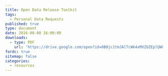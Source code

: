 ```yaml
---
title: Open Data Release Toolkit
tags:
  - Personal Data Requests
published: true
type: document
date: 2016-08-08 16:00:00
downloads:
  - type: PDF
    url: 'https://drive.google.com/open?id=0B0jc1tmJAlTcWk4xMXZUZEplQW8'
fordc: true
sitemap: false
categories:
  - resources
---
```

